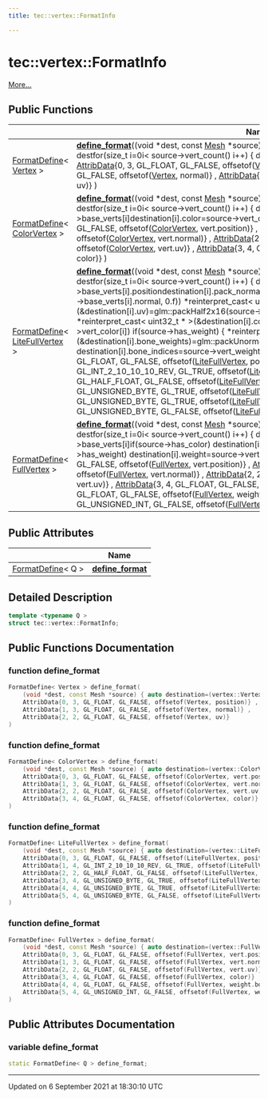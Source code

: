 ```yaml
---
title: tec::vertex::FormatInfo

---
```


# tec::vertex::FormatInfo



 [More...](#detailed-description)

## Public Functions

|                | Name           |
| -------------- | -------------- |
| [FormatDefine](/engine/Classes/structtec_1_1vertex_1_1_format_define/)< [Vertex](/engine/Classes/structtec_1_1vertex_1_1_vertex/) > | **[define_format](/engine/Classes/structtec_1_1vertex_1_1_format_info/#function-define_format)**((void *dest, const [Mesh](/engine/Classes/structtec_1_1_mesh/) *source) { auto destination=([vertex::Vertex](/engine/Classes/structtec_1_1vertex_1_1_vertex/) *) destfor(size_t i=0i< source->vert_count() i++) { destination[i]=source->base_verts[i]} } , [AttribData](/engine/Classes/structtec_1_1vertex_1_1_attrib_data/){0, 3, GL_FLOAT, GL_FALSE, offsetof([Vertex](/engine/Classes/structtec_1_1vertex_1_1_vertex/), position)} , [AttribData](/engine/Classes/structtec_1_1vertex_1_1_attrib_data/){1, 3, GL_FLOAT, GL_FALSE, offsetof([Vertex](/engine/Classes/structtec_1_1vertex_1_1_vertex/), normal)} , [AttribData](/engine/Classes/structtec_1_1vertex_1_1_attrib_data/){2, 2, GL_FLOAT, GL_FALSE, offsetof([Vertex](/engine/Classes/structtec_1_1vertex_1_1_vertex/), uv)} ) |
| [FormatDefine](/engine/Classes/structtec_1_1vertex_1_1_format_define/)< [ColorVertex](/engine/Classes/structtec_1_1vertex_1_1_color_vertex/) > | **[define_format](/engine/Classes/structtec_1_1vertex_1_1_format_info/#function-define_format)**((void *dest, const [Mesh](/engine/Classes/structtec_1_1_mesh/) *source) { auto destination=([vertex::ColorVertex](/engine/Classes/structtec_1_1vertex_1_1_color_vertex/) *) destfor(size_t i=0i< source->vert_count() i++) { destination[i].vert=source->base_verts[i]destination[i].color=source->vert_color[i]} } , [AttribData](/engine/Classes/structtec_1_1vertex_1_1_attrib_data/){0, 3, GL_FLOAT, GL_FALSE, offsetof([ColorVertex](/engine/Classes/structtec_1_1vertex_1_1_color_vertex/), vert.position)} , [AttribData](/engine/Classes/structtec_1_1vertex_1_1_attrib_data/){1, 3, GL_FLOAT, GL_FALSE, offsetof([ColorVertex](/engine/Classes/structtec_1_1vertex_1_1_color_vertex/), vert.normal)} , [AttribData](/engine/Classes/structtec_1_1vertex_1_1_attrib_data/){2, 2, GL_FLOAT, GL_FALSE, offsetof([ColorVertex](/engine/Classes/structtec_1_1vertex_1_1_color_vertex/), vert.uv)} , [AttribData](/engine/Classes/structtec_1_1vertex_1_1_attrib_data/){3, 4, GL_FLOAT, GL_FALSE, offsetof([ColorVertex](/engine/Classes/structtec_1_1vertex_1_1_color_vertex/), color)} ) |
| [FormatDefine](/engine/Classes/structtec_1_1vertex_1_1_format_define/)< [LiteFullVertex](/engine/Classes/structtec_1_1vertex_1_1_lite_full_vertex/) > | **[define_format](/engine/Classes/structtec_1_1vertex_1_1_format_info/#function-define_format)**((void *dest, const [Mesh](/engine/Classes/structtec_1_1_mesh/) *source) { auto destination=([vertex::LiteFullVertex](/engine/Classes/structtec_1_1vertex_1_1_lite_full_vertex/) *) destfor(size_t i=0i< source->vert_count() i++) { destination[i].position=source->base_verts[i].positiondestination[i].pack_normal=glm::packSnorm3x10_1x2(glm::vec4(source->base_verts[i].normal, 0.f)) *reinterpret_cast< uint32_t * >(&destination[i].uv)=glm::packHalf2x16(source->base_verts[i].uv) if(source->has_color) *reinterpret_cast< uint32_t * >(&destination[i].color)=glm::packUnorm4x8(source->vert_color[i]) if(source->has_weight) { *reinterpret_cast< uint32_t * >(&destination[i].bone_weights)=glm::packUnorm4x8(source->vert_weight[i].bone_weights) destination[i].bone_indices=source->vert_weight[i].bone_indices} } } , [AttribData](/engine/Classes/structtec_1_1vertex_1_1_attrib_data/){0, 3, GL_FLOAT, GL_FALSE, offsetof([LiteFullVertex](/engine/Classes/structtec_1_1vertex_1_1_lite_full_vertex/), position)} , [AttribData](/engine/Classes/structtec_1_1vertex_1_1_attrib_data/){1, 4, GL_INT_2_10_10_10_REV, GL_TRUE, offsetof([LiteFullVertex](/engine/Classes/structtec_1_1vertex_1_1_lite_full_vertex/), pack_normal)} , [AttribData](/engine/Classes/structtec_1_1vertex_1_1_attrib_data/){2, 2, GL_HALF_FLOAT, GL_FALSE, offsetof([LiteFullVertex](/engine/Classes/structtec_1_1vertex_1_1_lite_full_vertex/), uv)} , [AttribData](/engine/Classes/structtec_1_1vertex_1_1_attrib_data/){3, 4, GL_UNSIGNED_BYTE, GL_TRUE, offsetof([LiteFullVertex](/engine/Classes/structtec_1_1vertex_1_1_lite_full_vertex/), color)} , [AttribData](/engine/Classes/structtec_1_1vertex_1_1_attrib_data/){4, 4, GL_UNSIGNED_BYTE, GL_TRUE, offsetof([LiteFullVertex](/engine/Classes/structtec_1_1vertex_1_1_lite_full_vertex/), bone_weights)} , [AttribData](/engine/Classes/structtec_1_1vertex_1_1_attrib_data/){5, 4, GL_UNSIGNED_BYTE, GL_FALSE, offsetof([LiteFullVertex](/engine/Classes/structtec_1_1vertex_1_1_lite_full_vertex/), bone_indices)} ) |
| [FormatDefine](/engine/Classes/structtec_1_1vertex_1_1_format_define/)< [FullVertex](/engine/Classes/structtec_1_1vertex_1_1_full_vertex/) > | **[define_format](/engine/Classes/structtec_1_1vertex_1_1_format_info/#function-define_format)**((void *dest, const [Mesh](/engine/Classes/structtec_1_1_mesh/) *source) { auto destination=([vertex::FullVertex](/engine/Classes/structtec_1_1vertex_1_1_full_vertex/) *) destfor(size_t i=0i< source->vert_count() i++) { destination[i].vert=source->base_verts[i]if(source->has_color) destination[i].color=source->vert_color[i]if(source->has_weight) destination[i].weight=source->vert_weight[i]} } , [AttribData](/engine/Classes/structtec_1_1vertex_1_1_attrib_data/){0, 3, GL_FLOAT, GL_FALSE, offsetof([FullVertex](/engine/Classes/structtec_1_1vertex_1_1_full_vertex/), vert.position)} , [AttribData](/engine/Classes/structtec_1_1vertex_1_1_attrib_data/){1, 3, GL_FLOAT, GL_FALSE, offsetof([FullVertex](/engine/Classes/structtec_1_1vertex_1_1_full_vertex/), vert.normal)} , [AttribData](/engine/Classes/structtec_1_1vertex_1_1_attrib_data/){2, 2, GL_FLOAT, GL_FALSE, offsetof([FullVertex](/engine/Classes/structtec_1_1vertex_1_1_full_vertex/), vert.uv)} , [AttribData](/engine/Classes/structtec_1_1vertex_1_1_attrib_data/){3, 4, GL_FLOAT, GL_FALSE, offsetof([FullVertex](/engine/Classes/structtec_1_1vertex_1_1_full_vertex/), color)} , [AttribData](/engine/Classes/structtec_1_1vertex_1_1_attrib_data/){4, 4, GL_FLOAT, GL_FALSE, offsetof([FullVertex](/engine/Classes/structtec_1_1vertex_1_1_full_vertex/), weight.bone_weights)} , [AttribData](/engine/Classes/structtec_1_1vertex_1_1_attrib_data/){5, 4, GL_UNSIGNED_INT, GL_FALSE, offsetof([FullVertex](/engine/Classes/structtec_1_1vertex_1_1_full_vertex/), weight.bone_indices)} ) |

## Public Attributes

|                | Name           |
| -------------- | -------------- |
| [FormatDefine](/engine/Classes/structtec_1_1vertex_1_1_format_define/)< Q > | **[define_format](/engine/Classes/structtec_1_1vertex_1_1_format_info/#variable-define_format)**  |

## Detailed Description

```cpp
template <typename Q >
struct tec::vertex::FormatInfo;
```

## Public Functions Documentation

### function define_format

```cpp
FormatDefine< Vertex > define_format(
    (void *dest, const Mesh *source) { auto destination=(vertex::Vertex *) destfor(size_t i=0i< source->vert_count() i++) { destination[i]=source->base_verts[i]} } ,
    AttribData{0, 3, GL_FLOAT, GL_FALSE, offsetof(Vertex, position)} ,
    AttribData{1, 3, GL_FLOAT, GL_FALSE, offsetof(Vertex, normal)} ,
    AttribData{2, 2, GL_FLOAT, GL_FALSE, offsetof(Vertex, uv)} 
)
```


### function define_format

```cpp
FormatDefine< ColorVertex > define_format(
    (void *dest, const Mesh *source) { auto destination=(vertex::ColorVertex *) destfor(size_t i=0i< source->vert_count() i++) { destination[i].vert=source->base_verts[i]destination[i].color=source->vert_color[i]} } ,
    AttribData{0, 3, GL_FLOAT, GL_FALSE, offsetof(ColorVertex, vert.position)} ,
    AttribData{1, 3, GL_FLOAT, GL_FALSE, offsetof(ColorVertex, vert.normal)} ,
    AttribData{2, 2, GL_FLOAT, GL_FALSE, offsetof(ColorVertex, vert.uv)} ,
    AttribData{3, 4, GL_FLOAT, GL_FALSE, offsetof(ColorVertex, color)} 
)
```


### function define_format

```cpp
FormatDefine< LiteFullVertex > define_format(
    (void *dest, const Mesh *source) { auto destination=(vertex::LiteFullVertex *) destfor(size_t i=0i< source->vert_count() i++) { destination[i].position=source->base_verts[i].positiondestination[i].pack_normal=glm::packSnorm3x10_1x2(glm::vec4(source->base_verts[i].normal, 0.f)) *reinterpret_cast< uint32_t * >(&destination[i].uv)=glm::packHalf2x16(source->base_verts[i].uv) if(source->has_color) *reinterpret_cast< uint32_t * >(&destination[i].color)=glm::packUnorm4x8(source->vert_color[i]) if(source->has_weight) { *reinterpret_cast< uint32_t * >(&destination[i].bone_weights)=glm::packUnorm4x8(source->vert_weight[i].bone_weights) destination[i].bone_indices=source->vert_weight[i].bone_indices} } } ,
    AttribData{0, 3, GL_FLOAT, GL_FALSE, offsetof(LiteFullVertex, position)} ,
    AttribData{1, 4, GL_INT_2_10_10_10_REV, GL_TRUE, offsetof(LiteFullVertex, pack_normal)} ,
    AttribData{2, 2, GL_HALF_FLOAT, GL_FALSE, offsetof(LiteFullVertex, uv)} ,
    AttribData{3, 4, GL_UNSIGNED_BYTE, GL_TRUE, offsetof(LiteFullVertex, color)} ,
    AttribData{4, 4, GL_UNSIGNED_BYTE, GL_TRUE, offsetof(LiteFullVertex, bone_weights)} ,
    AttribData{5, 4, GL_UNSIGNED_BYTE, GL_FALSE, offsetof(LiteFullVertex, bone_indices)} 
)
```


### function define_format

```cpp
FormatDefine< FullVertex > define_format(
    (void *dest, const Mesh *source) { auto destination=(vertex::FullVertex *) destfor(size_t i=0i< source->vert_count() i++) { destination[i].vert=source->base_verts[i]if(source->has_color) destination[i].color=source->vert_color[i]if(source->has_weight) destination[i].weight=source->vert_weight[i]} } ,
    AttribData{0, 3, GL_FLOAT, GL_FALSE, offsetof(FullVertex, vert.position)} ,
    AttribData{1, 3, GL_FLOAT, GL_FALSE, offsetof(FullVertex, vert.normal)} ,
    AttribData{2, 2, GL_FLOAT, GL_FALSE, offsetof(FullVertex, vert.uv)} ,
    AttribData{3, 4, GL_FLOAT, GL_FALSE, offsetof(FullVertex, color)} ,
    AttribData{4, 4, GL_FLOAT, GL_FALSE, offsetof(FullVertex, weight.bone_weights)} ,
    AttribData{5, 4, GL_UNSIGNED_INT, GL_FALSE, offsetof(FullVertex, weight.bone_indices)} 
)
```


## Public Attributes Documentation

### variable define_format

```cpp
static FormatDefine< Q > define_format;
```


-------------------------------

Updated on  6 September 2021 at 18:30:10 UTC